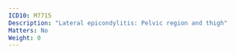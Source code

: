```yaml
---
ICD10: M7715
Description: "Lateral epicondylitis: Pelvic region and thigh"
Matters: No
Weight: 0
---
```

